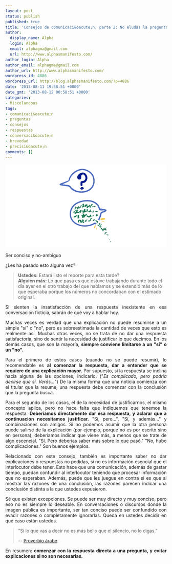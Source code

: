 ```yaml
---
layout: post
status: publish
published: true
title: 'Consejos de comunicaci&oacute;n, parte 2: No eludas la pregunta'
author:
  display_name: Alpha
  login: Alpha
  email: alphagma@gmail.com
  url: http://www.alphasmanifesto.com/
author_login: Alpha
author_email: alphagma@gmail.com
author_url: http://www.alphasmanifesto.com/
wordpress_id: 4886
wordpress_url: http://blog.alphasmanifesto.com/?p=4886
date: '2013-08-11 19:58:51 +0000'
date_gmt: '2013-08-12 00:58:51 +0000'
categories:
- Miscelaneous
tags:
- comunicaci&oacute;n
- preguntas
- consejos
- respuestas
- conversaci&oacute;n
- brevedad
- precisi&oacute;n
comments: []
---
```


![](/assets/Respuesta.png)

Ser conciso y no-ambiguo

<p style="text-align: justify;">&iquest;Les ha pasado esto alguna vez?</p>
<blockquote><p><strong>Ustedes:</strong> Estar&aacute; listo el reporte para esta tarde?<br />
<strong>Alguien m&aacute;s:</strong> Lo que pasa es que estuve trabajando durante todo el d&iacute;a ayer en el otro trabajo del que hablamos y se extendi&oacute; m&aacute;s de lo que esperaba porque los n&uacute;meros no concordaban con el estimado original.</p></blockquote>
<p style="text-align: justify;">Si sienten la insatisfacci&oacute;n de una respuesta inexistente en esa conversaci&oacute;n ficticia, sabr&aacute;n de qu&eacute; voy a hablar hoy.</p>
<p><!--more--></p>
<p style="text-align: justify;">Muchas veces es verdad que una explicaci&oacute;n no puede resumirse a un simple "s&iacute;" o "no", pero es sobreestimada la cantidad de veces que esto es realmente as&iacute;. Muchas otras veces, no se trata de no dar una respuesta satisfactoria, sino de sentir la necesidad de justificar lo que decimos. En los dem&aacute;s casos, que son la mayor&iacute;a, <strong>siempre conviene limitarse a un "s&iacute;" o un "no".</strong></p>
<p style="text-align: justify;">Para el primero de estos casos (cuando no se puede resumir), lo recomendable es <strong>al comenzar la respuesta, dar a entender que se requiere de una explicaci&oacute;n mayor.</strong> Por supuesto, si la respuesta se inclina hacia alguna de las opciones, indicarlo. ("<em>Es complicado, pero podr&iacute;a decirse que s&iacute;. Ver&aacute;s...</em>") De la misma forma que una noticia comienza con el titular que la resume, una respuesta debe comenzar con la conclusi&oacute;n que la pregunta busca.</p>
<p style="text-align: justify;">Para el segundo de los casos, el de la necesidad de justificarnos, el mismo concepto aplica, pero no hace falta que indiquemos que tenemos la respuesta. <strong>Deber&iacute;amos directamente dar esa respuesta, y aclarar que a continuaci&oacute;n necesitamos justificar.</strong> "S&iacute;, pero...", "S&iacute;, y adem&aacute;s..." y combinaciones son amigos. Si no podemos asumir que la otra persona puede salirse de la explicaci&oacute;n (por ejemplo, porque no es por escrito sino en persona), deber&iacute;amos indicar que viene m&aacute;s, a menos que se trate de algo escencial. "S&iacute;. Pero deber&iacute;as saber m&aacute;s sobre lo que pas&oacute;." "No, hubo complicaciones." Son buenos ejemplos.</p>
<p style="text-align: justify;">Relacionado con este consejo, tambi&eacute;n es importante saber no dar explicaciones o respuestas no pedidas, si no es informaci&oacute;n esencial que el interlocutor debe tener. Esto hace que una comunicaci&oacute;n, adem&aacute;s de gastar tiempo, puedan confundir al interlocutor teniendo que procesar informaci&oacute;n que no esperaban. Adem&aacute;s, puede que les juegue en contra si es que al mostrar las razones de una conclusi&oacute;n, las razones parecen indicar una conclusi&oacute;n distinta a la que ustedes expusieron.</p>
<p style="text-align: justify;">S&eacute; que existen excepciones. Se puede ser muy directo y muy conciso, pero eso no es siempre lo deseable. En conversaciones o discursos donde la imagen p&uacute;blica es importante, ser tan conciso puede ser confundido con evadir razones o completamente ignorarlas. Queda en ustedes decidir en qu&eacute; caso est&aacute;n ustedes.</p>
<blockquote>
<p style="text-align: justify;">"Si lo que vas a decir no es m&aacute;s bello que el silencio, no lo digas."</p>
<p style="text-align: justify;">--&nbsp;<a href="http://es.wikiquote.org/wiki/Proverbios_%C3%A1rabes">Proverbio &aacute;rabe</a>.</p>
</blockquote>
<p style="text-align: justify;">En resumen: <strong>comenzar con la respuesta directa a una pregunta, y evitar explicaciones si no son necesarias.</strong></p>
